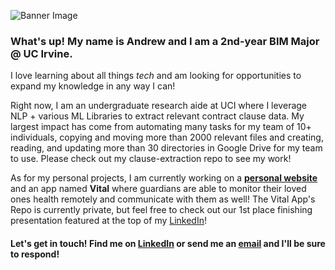 ![Banner Image](https://media3.giphy.com/media/XD9o33QG9BoMis7iM4/giphy.gif?cid=ecf05e47qyu2asvu1xqso2tfhmha8w1vm952az592hlawuj1&ep=v1_gifs_search&rid=giphy.gif&ct=g)


### What's up! My name is Andrew and I am a 2nd-year BIM Major @ UC Irvine.     

I  love learning about all things *tech* and am looking for opportunities to expand my knowledge in any way I can!


Right now, I am an undergraduate research aide at UCI where I leverage NLP + various ML Libraries to extract relevant contract clause data. My largest impact has come from automating many tasks for my team of 
10+ individuals, copying and moving more than 2000 relevant files and creating, reading, and updating more than 30 directories in Google Drive for my team to use. Please check out my clause-extraction repo to see my work!

As for my personal projects, I am currently working on a [**personal website**](https://andyly13.github.io/) and an app named **Vital** where guardians are able to monitor their loved ones health remotely and communicate with them as well! The Vital App's Repo is currently private, but feel free to check out our 1st place finishing presentation featured at the top of my [LinkedIn](www.linkedin.com/in/andrew-ly-770771208)!


#### Let's get in touch! Find me on [LinkedIn](www.linkedin.com/in/andrew-ly-770771208) or send me an [email](mailto::lyandrew2004@gmail.com) and I'll be sure to respond!




<!--
**andyly13/andyly13** is a ✨ _special_ ✨ repository because its `README.md` (this file) appears on your GitHub profile.

Here are some ideas to get you started:

- 🔭 I’m currently working on ...
- 🌱 I’m currently learning ...
- 👯 I’m looking to collaborate on ...
- 🤔 I’m looking for help with ...
- 💬 Ask me about ...
- 📫 How to reach me: ...
- 😄 Pronouns: ...
- ⚡ Fun fact: ...
-->
